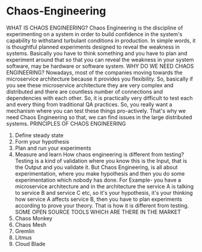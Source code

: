 # Chaos-Engineering
WHAT IS CHAOS ENGINEERING?
Chaos Engineering is the discipline of experimenting on a system in order to build confidence in the system's capability to withstand turbulant conditions in production. In simple words, it is thoughtful planned experiments designed to reveal the weakness in systems. Basically you have to think something and you have to plan and experiment around that so that you can reveal the weakness in your system software, may be hardware or software system.
WHY DO WE NEED CHAOS ENGINEERING?
Nowadays, most of the companies moving towards the microservice architecture because it provides you flexibility. So, basically if you see these microservice architecture they are very complex and distributed and there are countless number of connections and dependencies with each other. So, it is practically very difficult to test each and every thing from traditional QA practices. So, you really want a mechanism where you can test these things pro-actively. That's why we need Chaos Engineering so that, we can find issues in the large distributed systems.
PRINCIPLES OF CHAOS ENGINEERING
1. Define steady state
2. Form your hypothesis
3. Plan and run your experiments
4. Measure and learn
How chaos engineering is different from testing?
Testing is a kind of validation where you know this is the Input, that is the Output and you validate it. But Chaos Engineering, is all about experimentation, where you make hypothesis and then you do some experimentation which nobody has done.
For Example- you have a microservice architecture and in the architecture the service A is talking to service B and service C etc, so it's your hypothesis, it's your thinking how service A affects service B, then you have to plan experiments according to prove your theory. That is how it is different from testing.
SOME OPEN SOURCE TOOLS WHICH ARE THERE IN THE MARKET
1. Chaos Monkey
2. Chaos Mesh
3. Gremlin
4. Litmus
5. Cloud Blade
